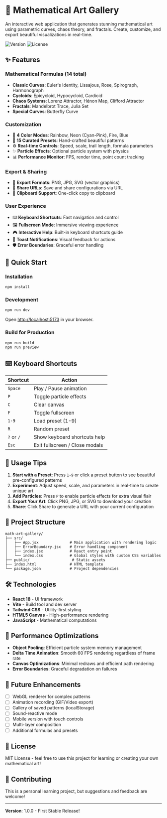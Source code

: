 # 🎨 Mathematical Art Gallery

An interactive web application that generates stunning mathematical art using parametric curves, chaos theory, and fractals. Create, customize, and export beautiful visualizations in real-time.

![Version](https://img.shields.io/badge/version-1.0.0-blue)
![License](https://img.shields.io/badge/license-MIT-green)

## ✨ Features

### Mathematical Formulas (14 total)
- **Classic Curves**: Euler's Identity, Lissajous, Rose, Spirograph, Harmonograph
- **Cycloids**: Epicycloid, Hypocycloid, Cardioid
- **Chaos Systems**: Lorenz Attractor, Hénon Map, Clifford Attractor
- **Fractals**: Mandelbrot Trace, Julia Set
- **Special Curves**: Butterfly Curve

### Customization
- 🎨 **4 Color Modes**: Rainbow, Neon (Cyan-Pink), Fire, Blue
- 🎯 **15 Curated Presets**: Hand-crafted beautiful patterns
- ⚙️ **Real-time Controls**: Speed, scale, trail length, formula parameters
- ✨ **Particle Effects**: Optional particle system with physics
- 📊 **Performance Monitor**: FPS, render time, point count tracking

### Export & Sharing
- 💾 **Export Formats**: PNG, JPG, SVG (vector graphics)
- 🔗 **Share URLs**: Save and share configurations via URL
- 📱 **Clipboard Support**: One-click copy to clipboard

### User Experience
- ⌨️ **Keyboard Shortcuts**: Fast navigation and control
- 🖼️ **Fullscreen Mode**: Immersive viewing experience
- 🎮 **Interactive Help**: Built-in keyboard shortcuts guide
- 🔔 **Toast Notifications**: Visual feedback for actions
- 🛡️ **Error Boundaries**: Graceful error handling

## 🚀 Quick Start

### Installation

```bash
npm install
```

### Development

```bash
npm run dev
```

Open [http://localhost:5173](http://localhost:5173) in your browser.

### Build for Production

```bash
npm run build
npm run preview
```

## ⌨️ Keyboard Shortcuts

| Shortcut | Action |
|----------|--------|
| `Space` | Play / Pause animation |
| `P` | Toggle particle effects |
| `C` | Clear canvas |
| `F` | Toggle fullscreen |
| `1-9` | Load preset (1-9) |
| `R` | Random preset |
| `?` or `/` | Show keyboard shortcuts help |
| `Esc` | Exit fullscreen / Close modals |

## 🎯 Usage Tips

1. **Start with a Preset**: Press `1-9` or click a preset button to see beautiful pre-configured patterns
2. **Experiment**: Adjust speed, scale, and parameters in real-time to create unique art
3. **Add Particles**: Press `P` to enable particle effects for extra visual flair
4. **Export Your Art**: Click PNG, JPG, or SVG to download your creation
5. **Share**: Click Share to generate a URL with your current configuration

## 📁 Project Structure

```
math-art-gallery/
├── src/
│   ├── App.jsx              # Main application with rendering logic
│   ├── ErrorBoundary.jsx    # Error handling component
│   ├── index.jsx            # React entry point
│   └── index.css            # Global styles with custom CSS variables
├── public/                   # Static assets
├── index.html               # HTML template
└── package.json             # Project dependencies
```

## 🛠️ Technologies

- **React 18** - UI framework
- **Vite** - Build tool and dev server
- **Tailwind CSS** - Utility-first styling
- **HTML5 Canvas** - High-performance rendering
- **JavaScript** - Mathematical computations

## 🎨 Performance Optimizations

- **Object Pooling**: Efficient particle system memory management
- **Delta Time Animation**: Smooth 60 FPS rendering regardless of frame rate
- **Canvas Optimizations**: Minimal redraws and efficient path rendering
- **Error Boundaries**: Graceful degradation on failures

## 🔮 Future Enhancements

- [ ] WebGL renderer for complex patterns
- [ ] Animation recording (GIF/Video export)
- [ ] Gallery of saved patterns (localStorage)
- [ ] Sound-reactive mode
- [ ] Mobile version with touch controls
- [ ] Multi-layer composition
- [ ] Additional formulas and presets

## 📄 License

MIT License - feel free to use this project for learning or creating your own mathematical art!

## 🤝 Contributing

This is a personal learning project, but suggestions and feedback are welcome!

---

**Version**: 1.0.0 - First Stable Release!
